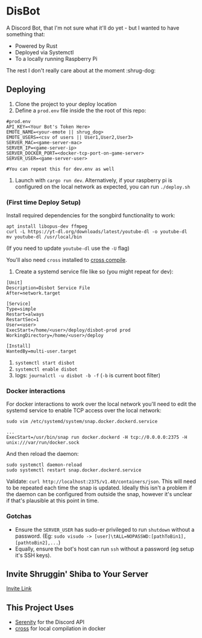 # DisBot

A Discord Bot, that I'm not sure what it'll do yet - but I wanted to have something that:

- Powered by Rust
- Deployed via Systemctl 
- To a locally running Raspberry Pi

The rest I don't really care about at the moment :shrug-dog:

## Deploying

1. Clone the project to your deploy location
1. Define a `prod.env` file inside the the root of this repo:

```
#prod.env
API_KEY=<Your Bot's Token Here>
EMOTE_NAME=<your-emote || shrug_dog>
EMOTE_USERS=<csv of users || User1,User2,User3>
SERVER_MAC=<game-server-mac>
SERVER_IP=<game-server-ip>
SERVER_DOCKER_PORT=<docker-tcp-port-on-game-server>
SERVER_USER=<game-server-user>

#You can repeat this for dev.env as well
```

1. Launch with `cargo run dev`. Alternatively, if your raspberry pi is configured on the local network as expected, you can run `./deploy.sh`

### (First time Deploy Setup)

Install required dependencies for the songbird functionality to work:

```
apt install libopus-dev ffmpeg
curl -L https://yt-dl.org/downloads/latest/youtube-dl -o youtube-dl
mv youtube-dl /usr/local/bin
```

(If you need to update `youtube-dl` use the `-U` flag)

You'll also need `cross` installed to [cross compile](https://github.com/rust-embedded/cross).

1. Create a systemd service file like so (you might repeat for dev):

```
[Unit]
Description=Disbot Service File
After=network.target

[Service]
Type=simple
Restart=always
RestartSec=1
User=<user>
ExecStart=/home/<user>/deploy/disbot-prod prod
WorkingDirectory=/home/<user>/deploy

[Install]
WantedBy=multi-user.target
```

1. `systemctl start disbot`
1. `systemctl enable disbot`
1. logs: `journalctl -u disbot -b -f` (`-b` is current boot filter)

### Docker interactions

For docker interactions to work over the local network you'll need to edit the systemd service to enable TCP access over the local network:

```
sudo vim /etc/systemd/system/snap.docker.dockerd.service

...
ExecStart=/usr/bin/snap run docker.dockerd -H tcp://0.0.0.0:2375 -H unix:///var/run/docker.sock
```

And then reload the daemon:

```
sudo systemctl daemon-reload
sudo systemctl restart snap.docker.dockerd.service
```

Validate: `curl http://localhost:2375/v1.40/containers/json`. This will need to be repeated each time the snap is updated. Ideally this isn't a problem if the daemon can be configured from outside the snap, however it's unclear if that's plausible at this point in time.

### Gotchas

- Ensure the `SERVER_USER` has sudo-er privileged to run `shutdown` without a password. (Eg: `sudo visudo -> [user]\tALL=NOPASSWD:[pathToBin1],[pathtoBin2],...`)
- Equally, ensure the bot's host can run `ssh` without a password (eg setup it's SSH keys).

## Invite Shruggin' Shiba to Your Server

[Invite Link](https://discord.com/api/oauth2/authorize?client_id=764937518570536990&permissions=342080&scope=bot)

## This Project Uses

- [Serenity](https://github.com/serenity-rs/serenity) for the Discord API
- [cross](https://github.com/rust-embedded/cross) for local compilation in docker
